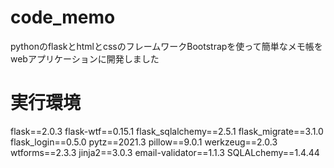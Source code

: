 # code_memo

pythonのflaskとhtmlとcssのフレームワークBootstrapを使って簡単なメモ帳をwebアプリケーションに開発しました

# 実行環境
flask==2.0.3
flask-wtf==0.15.1
flask_sqlalchemy==2.5.1
flask_migrate==3.1.0
flask_login==0.5.0
pytz==2021.3
pillow==9.0.1
werkzeug==2.0.3
wtforms==2.3.3
jinja2==3.0.3
email-validator==1.1.3
SQLALchemy==1.4.44
